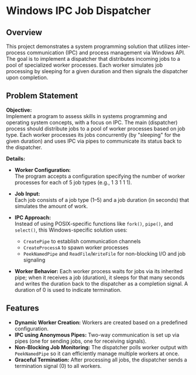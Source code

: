 # Windows IPC Job Dispatcher

## Overview

This project demonstrates a system programming solution that utilizes inter-process communication (IPC) and process management via Windows API. The goal is to implement a dispatcher that distributes incoming jobs to a pool of specialized worker processes. Each worker simulates job processing by sleeping for a given duration and then signals the dispatcher upon completion.

## Problem Statement

**Objective:**  
Implement a program to assess skills in systems programming and operating system concepts, with a focus on IPC. The main (dispatcher) process should distribute jobs to a pool of worker processes based on job type. Each worker processes its jobs concurrently (by "sleeping" for the given duration) and uses IPC via pipes to communicate its status back to the dispatcher.

**Details:**

- **Worker Configuration:**  
  The program accepts a configuration specifying the number of worker processes for each of 5 job types (e.g., 1 3 1 1 1).

- **Job Input:**  
  Each job consists of a job type (1–5) and a job duration (in seconds) that simulates the amount of work.

- **IPC Approach:**  
  Instead of using POSIX-specific functions like `fork()`, `pipe()`, and `select()`, this Windows-specific solution uses:
  - `CreatePipe` to establish communication channels
  - `CreateProcessA` to spawn worker processes
  - `PeekNamedPipe` and `ReadFile`/`WriteFile` for non-blocking I/O and job signaling

- **Worker Behavior:**
  Each worker process waits for jobs via its inherited pipe; when it receives a job (duration), it sleeps for that many seconds and writes the duration back to the dispatcher as a completion signal. A duration of 0 is used to indicate termination.

## Features

- **Dynamic Worker Creation:** Workers are created based on a predefined configuration.
- **IPC using Anonymous Pipes:** Two-way communication is set up via pipes (one for sending jobs, one for receiving signals).
- **Non-Blocking Job Monitoring:** The dispatcher polls worker output with `PeekNamedPipe` so it can efficiently manage multiple workers at once.
- **Graceful Termination:** After processing all jobs, the dispatcher sends a termination signal (0) to all workers.
